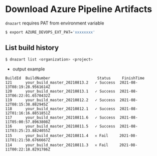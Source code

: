 # Download Azure Pipeline Artifacts

`dnazart` requires PAT from environment variable

```bash
$ export AZURE_DEVOPS_EXT_PAT='xxxxxxxx'
```

## List build history

```bash
$ dnazart list <organization> <project>
```

- output example

```
BuildId  BuildNumber                     Status     FinishTime
121      your_build_master_20210813.2   ✓ Success  2021-08-13T08:19:28.9561614Z
120      your_build_master_20210813.1   ✓ Success  2021-08-13T06:22:01.6570432Z
119      your_build_master_20210812.2   ✓ Success  2021-08-12T08:15:38.882945Z
118      your_build_master_20210812.1   ✓ Success  2021-08-12T01:16:16.8851851Z
117      your_build_master_20210811.6   ✓ Success  2021-08-11T05:00:57.8963808Z
116      your_build_master_20210811.5   ✓ Success  2021-08-11T03:25:23.8824055Z
115      your_build_master_20210811.4   𐄂 Fail     2021-08-11T01:21:50.6766667Z
114      your_build_master_20210811.3   𐄂 Fail     2021-08-11T00:22:18.8291786Z
```
